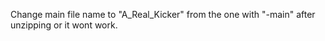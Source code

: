 Change main file name to "A_Real_Kicker" from the one with "-main" after unzipping or it wont work.
